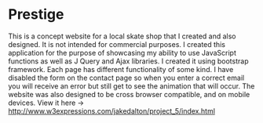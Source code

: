 # Prestige
This is a concept website for a local skate shop that I created and also designed. It is not intended for commercial purposes. I created this application for the purpose of showcasing my ability to use JavaScript functions as well as J Query and Ajax libraries. I created it using bootstrap framework. Each page has different functionality of some kind. I have disabled the form on the contact page so when you enter a correct email you will receive an error but still get to see the animation that will occur. The website was also designed to be cross browser compatible, and on mobile devices.
View it here -> http://www.w3expressions.com/jakedalton/project_5/index.html
